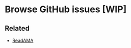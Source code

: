 Browse GitHub issues [WIP]
=======

## Related
- [ReadAMA](https://github.com/akashnimare/ReadAMA)
 

